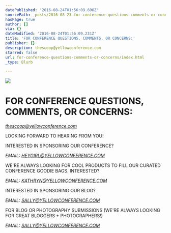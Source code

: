 ```yaml
---
datePublished: '2016-08-24T01:56:09.696Z'
sourcePath: _posts/2016-08-23-for-conference-questions-comments-or-concerns.md
hasPage: true
author: []
via: {}
dateModified: '2016-08-24T01:56:09.231Z'
title: 'FOR CONFERENCE QUESTIONS, COMMENTS, OR CONCERNS:'
publisher: {}
description: thescoop@yellowconference.com
starred: false
url: for-conference-questions-comments-or-concerns/index.html
_type: Blurb

---
```

![](https://imgflo.herokuapp.com/graph/vahj1ThiexotieMo/34127f9f798394a7d742a7f9b6f44705/croprotate.jpg?cropheight=1448&cropwidth=3669&degrees=0&input=https%3A%2F%2Fthe-grid-user-content.s3-us-west-2.amazonaws.com%2Fb2255d33-b734-4a97-929d-a76eeffb35d6.jpg&x=0&y=0)

# FOR CONFERENCE QUESTIONS, COMMENTS, OR CONCERNS:

_[thescoop@yellowconference.com][0]_

LOOKING FORWARD TO HEARING FROM YOU!

INTERESTED IN SPONSORING OUR CONFERENCE?

_EMAIL: [HEYGIRL@YELLOWCONFERENCE.COM][1]_

WE'RE ALWAYS LOOKING FOR COOL PRODUCTS TO FILL OUR CURATED CONFERENCE GOODIE BAGS. INTERESTED?

_EMAIL: [KATHRYN@YELLOWCONFERENCE.COM][2]_

INTERESTED IN SPONSORING OUR BLOG?

_EMAIL: [SALLY@YELLOWCONFERENCE.COM][3]_

FOR BLOG OR PHOTOGRAPHY SUBMISSIONS (WE'RE ALWAYS LOOKING FOR GREAT BLOGGERS + PHOTOGRAPHERS!)

_EMAIL: [SALLY@YELLOWCONFERENCE.COM][3]_

[0]: mailto:thescoop@yellowconference.com
[1]: mailto:heygirl@yellowconference.com
[2]: mailto:kathryn@yellowconference.com
[3]: mailto:sally@yellowconference.com